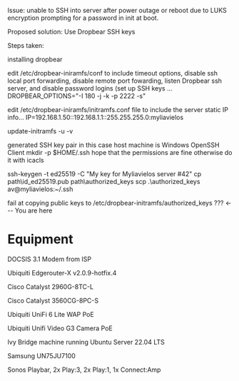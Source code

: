 Issue: unable to SSH into server after power outage or reboot due to LUKS encryption prompting for a password in init at boot. 

Proposed solution: Use Dropbear SSH keys 

Steps taken: 



installing dropbear

edit /etc/dropbear-iniramfs/conf to include timeout options, disable ssh local port forwarding, disable remote port fowarding, listen Dropbear ssh server, and disable password logins (set up SSH keys ... 
DROPBEAR_OPTIONS="-I 180 -j -k -p 2222 -s" 


edit /etc/dropbear-iniramfs/initramfs.conf file to include the server static IP info... 
IP=192.168.1.50::192.168.1.1::255.255.255.0:myliavielos

update-initramfs -u -v

generated SSH key pair
in this case host machine is Windows
OpenSSH Client
mkdir -p $HOME/.ssh
hope that the permissions are fine otherwise do it with icacls

ssh-keygen -t ed25519 -C "My key for Myliavielos server #42"
cp path\id_ed25519.pub path\authorized_keys
scp .\authorized_keys av@myliavielos:~/.ssh

fail at copying public keys to /etc/dropbear-initramfs/authorized_keys
???
<--- You are here



# Equipment

DOCSIS 3.1 Modem from ISP

Ubiquiti Edgerouter-X v2.0.9-hotfix.4

Cisco Catalyst 2960G-8TC-L

Cisco Catalyst 3560CG-8PC-S

Ubiquiti UniFi 6 Lite WAP PoE

Ubiquiti Unifi Video G3 Camera PoE

Ivy Bridge machine running Ubuntu Server 22.04 LTS

Samsung UN75JU7100

Sonos Playbar, 2x Play:3, 2x Play:1, 1x Connect:Amp
